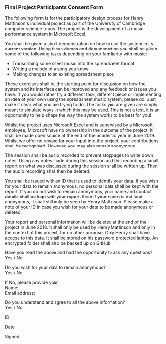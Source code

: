 ### Final Project Participants Consent Form

The following form is for the participatory design process for Henry Mattinson's individual project as part of the University of Cambridge computer science tripos. The project is the development of a music performance system in Microsoft Excel. 

You shall be given a short demonstration on how to use the system in its current version. Using these demos and documentation you shall be given some of the following tasks depending on your familiarity with music: 

* Transcribing some sheet music into the spreadsheet format
* Writing a melody of a song you know
* Making changes to an existing spreadsheet piece

These exercises shall be the starting point for discussion on how the system and its interface can be improved and any feedback or issues you have. If you would rather try a different task, different piece or implementing an idea of your own using the spreadsheet music system, please do. Just make it clear what you are trying to do. The tasks you are given are simply meant to simulate ways in which this may be used. This is not a test, it is an opportunity to help shape the way the system works to be best for you! 

Whilst the project uses Microsoft Excel and is supervised by a Microsoft employee, Microsoft have no ownership in the outcome of the project. It shall be made open source at the end of the academic year in June 2019. Whilst we offer no reward for your input into the project, your contributions shall be recognised. However, you may also remain anonymous. 

The session shall be audio recorded to prevent stoppages to write down notes. Using any notes made during this session and this recording a small report on what was discussed during the session shall be written up. Then the audio recording shall then be deleted. 

You shall be issued with an ID that is used to identify your data. If you wish for your data to remain anonymous, no personal data shall be kept with the report. If you do not wish to remain anonymous, your name and contact details shall be kept with your report. Even if your report is not kept anonymous, it shall still only be seen by Henry Mattinson. Please make a note of your ID in case you wish for your data to be made anonymous or deleted.

Your report and personal information will be deleted at the end of the project in June 2018. It shall only be used by Henry Mattinson and only in the context of this project, for no other purpose. Only Henry shall have access to this data. It shall be stored on his password protected laptop. An encrypted folder shall also be backed up on GitHub. 

Have you read the above and had the opportunity to ask any questions?<br>Yes / No

Do you wish for your data to remain anonymous?<br>Yes / No

If No, please provide your<br><t>Name:<br><t>Email address:

Do you understand and agree to all the above information?<br>Yes / No

ID

Date

Signed